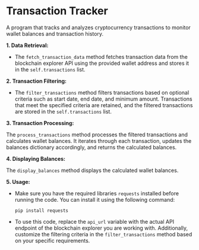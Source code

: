 # Transaction Tracker
A program that tracks and analyzes cryptocurrency transactions to monitor wallet balances and transaction history.

__1. Data Retrieval:__

 - The ```fetch_transaction_data``` method fetches transaction data from the blockchain explorer API using the provided wallet address and stores it in the ```self.transactions``` list.
   

__2. Transaction Filtering:__

 - The ```filter_transactions``` method filters transactions based on optional criteria such as start date, end date, and minimum amount. Transactions that meet the specified criteria are retained, and the filtered transactions are stored in the ```self.transactions``` list.
   

__3. Transaction Processing:__

The ```process_transactions``` method processes the filtered transactions and calculates wallet balances. It iterates through each transaction, updates the balances dictionary accordingly, and returns the calculated balances.

__4. Displaying Balances:__

The ```display_balances``` method displays the calculated wallet balances.

__5. Usage:__

 - Make sure you have the required libraries ```requests``` installed before running the code. You can install it using the following command:
   ```
   pip install requests
   ```

 - To use this code, replace the ```api_url``` variable with the actual API endpoint of the blockchain explorer you are working with. Additionally, customize the filtering criteria in the ```filter_transactions``` method based on your specific requirements.


